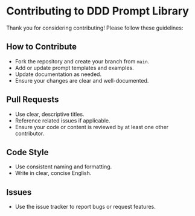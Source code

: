 # Contributing to DDD Prompt Library

Thank you for considering contributing! Please follow these guidelines:

## How to Contribute
- Fork the repository and create your branch from `main`.
- Add or update prompt templates and examples.
- Update documentation as needed.
- Ensure your changes are clear and well-documented.

## Pull Requests
- Use clear, descriptive titles.
- Reference related issues if applicable.
- Ensure your code or content is reviewed by at least one other contributor.

## Code Style
- Use consistent naming and formatting.
- Write in clear, concise English.

## Issues
- Use the issue tracker to report bugs or request features. 